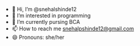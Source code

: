 - 👋 Hi, I’m @snehalshinde12
- 👀 I’m interested in programming
- 🌱 I’m currently pursing BCA
- 📫 How to reach me snehalpshinde12@gmail.com
- 😄 Pronouns: she/her

<!---
snehalshinde12/snehalshinde12 is a ✨ special ✨ repository because its `README.md` (this file) appears on your GitHub profile.
You can click the Preview link to take a look at your changes.
--->
